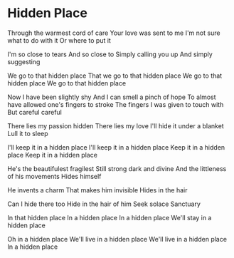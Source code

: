 # Hidden Place

Through the warmest cord of care
Your love was sent to me
I'm not sure what to do with it
Or where to put it

I'm so close to tears
And so close to
Simply calling you up
And simply suggesting

We go to that hidden place
That we go to that hidden place
We go to that hidden place
We go to that hidden place

Now I have been slightly shy
And I can smell a pinch of hope
To almost have allowed one's fingers to stroke
The fingers I was given to touch with
But careful careful

There lies my passion hidden
There lies my love
I'll hide it under a blanket
Lull it to sleep

I'll keep it in a hidden place
I'll keep it in a hidden place
Keep it in a hidden place
Keep it in a hidden place

He's the beautifulest fragilest
Still strong dark and divine
And the littleness of his movements
Hides himself

He invents a charm
That makes him invisible
Hides in the hair

Can I hide there too
Hide in the hair of him
Seek solace
Sanctuary

In that hidden place
In a hidden place
In a hidden place
We'll stay in a hidden place

Oh in a hidden place
We'll live in a hidden place
We'll live in a hidden place
In a hidden place
